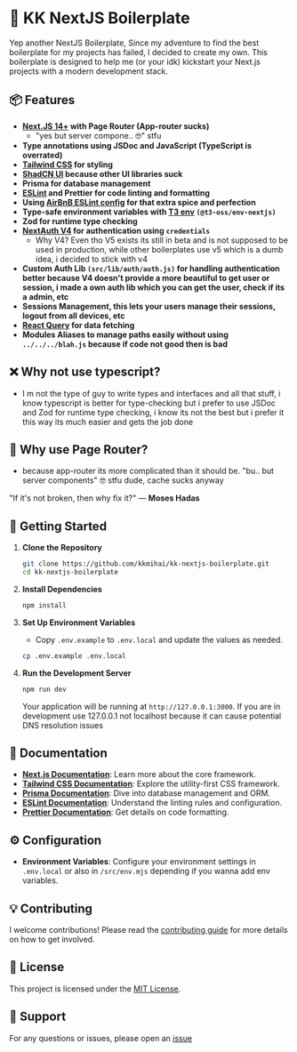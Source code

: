 # 🚀 KK NextJS Boilerplate

Yep another NextJS Boilerplate, Since my adventure to find the best boilerplate for my projects has failed, I decided to create my own. This boilerplate is designed to help me (or your idk) kickstart your Next.js projects with a modern development stack.
## 📦 Features

- **[Next.JS 14+](https://nextjs.org) with Page Router (App-router sucks)**
  - "yes but server compone.. 🤓" stfu
- **Type annotations using JSDoc and JavaScript (TypeScript is overrated)**
- **[Tailwind CSS](https://tailwindcss.com) for styling**
- **[ShadCN UI](https://ui.shadcn.com/) because other UI libraries suck**
- **Prisma for database management**
- **[ESLint](https://eslint.org) and Prettier for code linting and formatting**
- **Using [AirBnB ESLint config](https://www.npmjs.com/package/eslint-config-airbnb) for that extra spice and perfection**
- **Type-safe environment variables with [T3 env](https://env.t3.gg/) `(@t3-oss/env-nextjs)`**
- **Zod for runtime type checking**
- **[NextAuth V4](https://next-auth.js.org/) for authentication using `credentials`**
   - Why V4? Even tho V5 exists its still in beta and is not supposed to be used in production, while other boilerplates use v5 which is a dumb idea, i decided to stick with v4
- **Custom Auth Lib `(src/lib/auth/auth.js)` for handling authentication better because V4 doesn't provide a more beautiful to get user or session, i made a own auth lib which you can get the user, check if its a admin, etc**
- **Sessions Management, this lets your users manage their sessions, logout from all devices, etc**
- **[React Query](https://tanstack.com/query/latest) for data fetching**
- **Modules Aliases to manage paths easily without using `../../../blah.js` because if code not good then is bad**

## ❌ Why not use typescript?
- I m not the type of guy to write types and interfaces and all that stuff, i know typescript is better for type-checking but i prefer to use JSDoc and Zod for runtime type checking, i know its not the best but i prefer it this way its much easier and gets the job done

## 📁 Why use Page Router?
- because app-router its more complicated than it should be. "bu.. but server components" 🤓 stfu dude, cache sucks anyway

"If it's not broken, then why fix it?" — __Moses Hadas__

## 🚀 Getting Started

1. **Clone the Repository**

   ```bash
   git clone https://github.com/kkmihai/kk-nextjs-boilerplate.git
   cd kk-nextjs-boilerplate
   ```

2. **Install Dependencies**

   ```bash
   npm install
   ```

3. **Set Up Environment Variables**

    - Copy `.env.example` to `.env.local` and update the values as needed.

   ```bash
   cp .env.example .env.local
   ```

4. **Run the Development Server**

   ```bash
   npm run dev
   ```

   Your application will be running at `http://127.0.0.1:3000`.
   If you are in development use 127.0.0.1 not localhost because it can cause potential DNS resolution issues

## 📖 Documentation

- **[Next.js Documentation](https://nextjs.org/docs)**: Learn more about the core framework.
- **[Tailwind CSS Documentation](https://tailwindcss.com/docs)**: Explore the utility-first CSS framework.
- **[Prisma Documentation](https://www.prisma.io/docs)**: Dive into database management and ORM.
- **[ESLint Documentation](https://eslint.org/docs)**: Understand the linting rules and configuration.
- **[Prettier Documentation](https://prettier.io/docs/en/)**: Get details on code formatting.

## ⚙️ Configuration

- **Environment Variables**: Configure your environment settings in `.env.local` or also in `/src/env.mjs` depending if you wanna add env variables.

## 💡 Contributing

I welcome contributions! Please read the [contributing guide](CONTRIBUTING.md) for more details on how to get involved.

## 📝 License

This project is licensed under the [MIT License](LICENSE).

## 🙌 Support

For any questions or issues, please open an [issue](https://github.com/kkmihai/kk-nextjs-boilerplate/issues)
